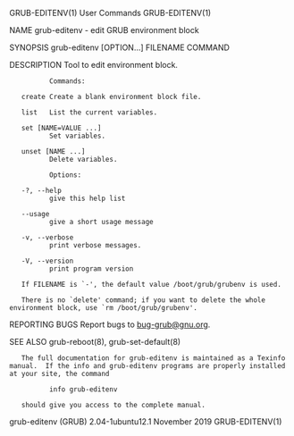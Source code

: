 GRUB-EDITENV(1)                                                                                 User Commands                                                                                 GRUB-EDITENV(1)

NAME
       grub-editenv - edit GRUB environment block

SYNOPSIS
       grub-editenv [OPTION...] FILENAME COMMAND

DESCRIPTION
       Tool to edit environment block.

              Commands:

       create Create a blank environment block file.

       list   List the current variables.

       set [NAME=VALUE ...]
              Set variables.

       unset [NAME ...]
              Delete variables.

              Options:

       -?, --help
              give this help list

       --usage
              give a short usage message

       -v, --verbose
              print verbose messages.

       -V, --version
              print program version

       If FILENAME is `-', the default value /boot/grub/grubenv is used.

       There is no `delete' command; if you want to delete the whole environment block, use `rm /boot/grub/grubenv'.

REPORTING BUGS
       Report bugs to <bug-grub@gnu.org>.

SEE ALSO
       grub-reboot(8), grub-set-default(8)

       The full documentation for grub-editenv is maintained as a Texinfo manual.  If the info and grub-editenv programs are properly installed at your site, the command

              info grub-editenv

       should give you access to the complete manual.

grub-editenv (GRUB) 2.04-1ubuntu12.1                                                            November 2019                                                                                 GRUB-EDITENV(1)
